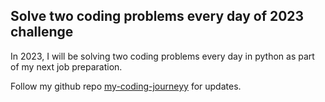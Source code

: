 ## Solve two coding problems every day of 2023 challenge

In 2023, I will be solving two coding problems every day in python as part of my next job preparation.

Follow my github repo [my-coding-journeyy](https://github.com/swechhasingh/my-coding-journey/tree/main/coding_patterns) for updates.
